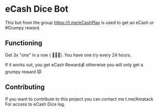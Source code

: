 # eCash Dice Bot

This bot from the group https://t.me/eCashPlay is used to get an eCash or #Grumpy reward.

## Functioning

Get 3x "one" in a row ( 🎲🎲🎲). You have one try every 24 hours.

If it works out, you get eCash Reward💰
otherwise you will only get a grumpy reward 😾

## Contributing

If you want to contribute to this project you can contact me t.me/Amatack For access to eCash Dice log.